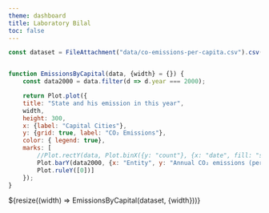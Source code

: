 ```yaml
---
theme: dashboard
title: Laboratory Bilal
toc: false
---
```



<!-- Load and transform the data -->

```js
const dataset = FileAttachment("data/co-emissions-per-capita.csv").csv({typed: true});
```


<!-- Bar Plot 1 using year -->


```js

function EmissionsByCapital(data, {width} = {}) {
    const data2000 = data.filter(d => d.year === 2000);

    return Plot.plot({
    title: "State and his emission in this year",
    width,
    height: 300,
    x: {label: "Capital Cities"},
    y: {grid: true, label: "CO₂ Emissions"},
    color: { legend: true},
    marks: [
        //Plot.rectY(data, Plot.binX({y: "count"}, {x: "date", fill: "state", interval: "year", tip: true})),
        Plot.barY(data2000, {x: "Entity", y: "Annual CO₂ emissions (per capita)", fill: "capital", tip: true}),
        Plot.ruleY([0])]
    });
}
```

<div class="grid grid-cols-1">
  <div class="card">
    ${resize((width) => EmissionsByCapital(dataset, {width}))}
  </div>
</div>


<!-- Bar Plot 2 using decade -->

<!-- Bar Plot 3  -->

<!-- Bar Plot 4  -->

<!-- HeatMap Plot 5  -->
